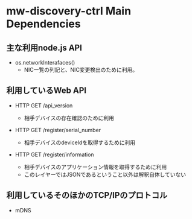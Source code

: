 mw-discovery-ctrl Main Dependencies
====================

主な利用node.js API
--------------------

* os.networkInterafaces()
  - NIC一覧の列記と、NIC変更検出のために利用。


利用しているWeb API
--------------------

* HTTP GET /api_version
  - 相手デバイスの存在確認のために利用
  
* HTTP GET /register/serial_number
  - 相手デバイスのdeviceIdを取得するために利用
  
* HTTP GET /register/information
  - 相手デバイスのアプリケーション情報を取得するために利用
  - このレイヤーではJSONであるということ以外は解釈自体していない

利用しているそのほかのTCP/IPのプロトコル
--------------------

* mDNS

